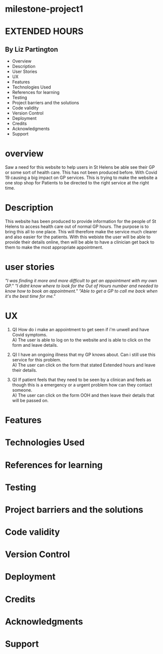 # milestone-project1

#  **EXTENDED HOURS**

## By Liz Partington

- Overview
- Description
- User Stories
- UX
- Features
- Technologies Used
- References for learning
- Testing
- Project barriers and the solutions
- Code validity
- Version Control
- Deployment
- Credits
- Acknowledgments
- Support

# overview

<p>
Saw a need for this website to help users in St Helens be able see their GP or some sort of health care.  
This has not been produced before.  With Covid 19 causing a big impact on GP services.  
This is trying to make the website a one stop shop for Patients to be directed to the right service at the right time. 
</p>


# Description
<p>
This website has been produced to provide information for the people of St Helens to access health care out of normal GP hours.
The purpose is to bring this all to one place.
This will therefore make the service much clearer and also easier for the patients.
With this webiste the user will be able to provide their details online,
then will be able to have a clinician get back to them to make the most appropriate appointment.  
</p>

# user stories 

 _"I was finding it more and more difficult to get an appointment with my own GP."_
 _"I didnt know where to look for the Out of Hours number and needed to know how to book an appointment."_
 _"Able to get a GP to call me back when it's the best time for me."_
 
# UX
<p>
 
 1.  Q) How do i make an appointment to get seen if i'm unwell and have Covid symptoms.     
   A) The user is able to log on to the website and is able to click on the form and leave details. 


2. Q) I have an ongoing illness that my GP knows about.  Can i still use this service for this problem.  
   A) The user can click on the form that stated Extended hours and leave their details.  

3. Q) If patient feels that they need to be seen by a clinican and feels as though this is a emergency or a urgent problem how can they contact someone.  
   A) The user can click on the form OOH and then leave their details that will be passed on.  
</p>

# Features

# Technologies Used


# References for learning


# Testing


# Project barriers and the solutions


# Code validity


# Version Control


# Deployment


# Credits


# Acknowledgments


# Support

